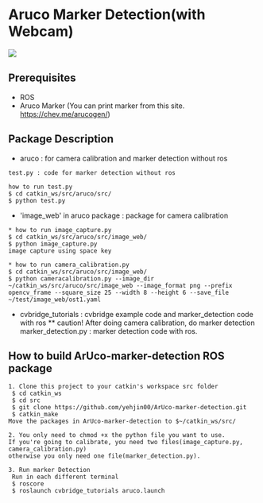 # Aruco Marker Detection(with Webcam)

![](https://docs.opencv.org/3.4/markers.jpg)

## Prerequisites

- ROS
- Aruco Marker
 (You can print marker from this site.
 https://chev.me/arucogen/)

## Package Description
- aruco
 : for camera calibration and marker detection without ros
 ```
 test.py : code for marker detection without ros

 how to run test.py
 $ cd catkin_ws/src/aruco/src/
 $ python test.py
 ```

 * 'image_web' in aruco package : package for camera calibration
 ```
 * how to run image_capture.py
 $ cd catkin_ws/src/aruco/src/image_web/
 $ python image_capture.py
 image capture using space key

 * how to run camera_calibration.py
 $ cd catkin_ws/src/aruco/src/image_web/
 $ python cameracalibration.py --image_dir ~/catkin_ws/src/aruco/src/image_web --image_format png --prefix opencv_frame --square_size 25 --width 8 --height 6 --save_file ~/test/image_web/ost1.yaml
```

- cvbridge_tutorials
  : cvbridge example code and marker_detection code with ros
  ** caution! After doing camera calibration, do marker detection
  marker_detection.py : marker detection code with ros.

## How to build ArUco-marker-detection ROS package
```
1. Clone this project to your catkin's workspace src folder
 $ cd catkin_ws
 $ cd src
 $ git clone https://github.com/yehjin00/ArUco-marker-detection.git
 $ catkin_make
Move the packages in ArUco-marker-detection to $~/catkin_ws/src/

2. You only need to chmod +x the python file you want to use.
If you're going to calibrate, you need two files(image_capture.py, camera_calibration.py)
otherwise you only need one file(marker_detection.py).

3. Run marker Detection
 Run in each different terminal
 $ roscore
 $ roslaunch cvbridge_tutorials aruco.launch
```
